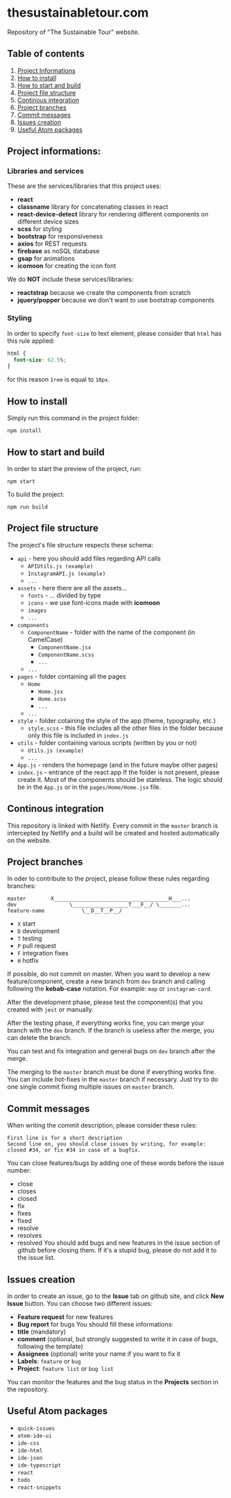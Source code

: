 # thesustainabletour.com
Repository of "The Sustainable Tour" website.

## Table of contents
1. [Project Informations](#project-informations)
2. [How to install](#how-to-install)
3. [How to start and build](#how-to-start-and-build)
4. [Project file structure](#project-file-structure)
5. [Continous integration](#continous-integration)
6. [Project branches](#project-branches)
7. [Commit messages](#commit-messages)
8. [Issues creation](#issues-creation)
9. [Useful Atom packages](#useful-atom-packages)

## Project informations:

### Libraries and services
These are the services/libraries that this project uses:
- **react**
- **classname** library for concatenating classes in react
- **react-device-detect** library for rendering different components on different device sizes
- **scss** for styling
- **bootstrap** for responsiveness
- **axios** for REST requests
- **firebase** as noSQL database
- **gsap** for animations
- **icomoon** for creating the icon font

We do **NOT** include these services/libraries:
- **reactstrap** because we create the components from scratch
- **jquery/popper** because we don't want to use bootstrap components

### Styling
In order to specify `font-size` to text element, please consider that `html` has this rule applied:
```css
html {
  font-size: 62.5%;
}
```
for this reason `1rem` is equal to `10px`.


## How to install
Simply run this command in the project folder:
```shell
npm install
```

## How to start and build
In order to start the preview of the project, run:
```shell
npm start
```
To build the project:
```shell
npm run build
```

## Project file structure
The project's file structure respects these schema:
- `api` - here you should add files regarding API calls
  - `APIUtils.js (example)`
  - `InstagramAPI.js (example)`
  - `...`
- `assets` - here there are all the assets...
  - `fonts` - ... divided by type
  - `icons` - we use font-icons made with **icomoon**
  - `images`
  - `...`
- `components`
  - `ComponentName` - folder with the name of the component (in CamelCase)
    - `ComponentName.jsx`
    - `ComponentName.scss`
    - `...`
  - `...`
- `pages` - folder containing all the pages
  - `Home`
    - `Home.jsx`
    - `Home.scss`
    - `...`
  - `...`
- `style` - folder cotaining the style of the app (theme, typography, etc.)
  - `style.scss` - this file includes all the other files in the folder because only this file is included in `index.js`
- `utils` - folder containing various scripts (written by you or not)
  - `Utils.js (example)`
  - `...`
- `App.js` - renders the homepage (and in the future maybe other pages)
- `index.js` - entrance of the react app
If the folder is not present, please create it.
Most of the components should be stateless. The logic should be in the `App.js` or in the `pages/Home/Home.jsx` file.


## Continous integration
This repository is linked with Netlify. Every commit in the `master` branch is intercepted by Netlify and a build will be created and hosted automatically on the website.

## Project branches
In oder to contribute to the project, please follow these rules regarding branches:
```
master        X_____________________________________H___...
dev                 \__________________T___F__/ \_______...
feature-name            \__D__T__P__/
```
- `X` start
- `D` development
- `T` testing
- `P` pull request
- `F` integration fixes
- `H` hotfix

If possible, do not commit on master.
When you want to develop a new feature/component, create a new branch from `dev` branch and calling following the **kebab-case** notation.
For example: `map` or `instagram-card`.

After the development phase, please test the component(s) that you created with `jest` or manually.

After the testing phase, if everything works fine, you can merge your branch with the `dev` branch. If the branch is useless after the merge, you can delete the branch.

You can test and fix integration and general bugs on `dev` branch after the merge.

The merging to the `master` branch must be done if everything works fine.
You can include hot-fixes in the `master` branch if necessary. Just try to do one single commit fixing multiple issues on `master` branch.

## Commit messages
When writing the commit description, please consider these rules:
```
First line is for a short description
Second line on, you should close issues by writing, for example:
closed #34, or fix #34 in case of a bugfix.
```
You can close features/bugs by adding one of these words before the issue number:
- close
- closes
- closed
- fix
- fixes
- fixed
- resolve
- resolves
- resolved
You should add bugs and new features in the issue section of github before closing them. If it's a stupid bug, please do not add it to the issue list.

## Issues creation
In order to create an issue, go to the **Issue** tab on github site, and click **New Issue** button.
You can choose two different issues:
- **Feature request** for new features
- **Bug report** for bugs
You should fill these informations:
- **title** (mandatory)
- **comment** (optional, but strongly suggested to write it in case of bugs, following the template)
- **Assignees** (optional) write your name if you want to fix it
- **Labels**: `feature` or `bug`
- **Project**: `feature list` or `bug list`

You can monitor the features and the bug status in the **Projects** section in the repository.

## Useful Atom packages
- `quick-issues`
- `atom-ide-ui`
- `ide-css`
- `ide-html`
- `ide-json`
- `ide-typescript`
- `react`
- `todo`
- `react-snippets`

